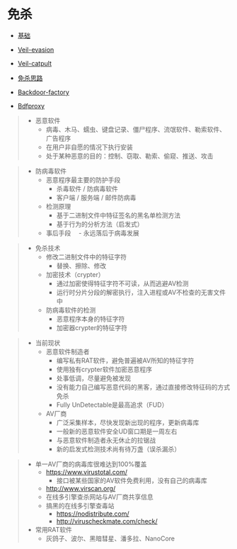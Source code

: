 
# 免杀

* [基础](./免杀-基础.md)

* [Veil-evasion](./免杀-Veil-evasion.md)

* [Veil-catpult](./免杀-Veil-catpult.md)

* [免杀思路](./免杀-免杀思路.md)

* [Backdoor-factory](./免杀-Backdoor-factory.md)

* [Bdfproxy](./免杀-Bdfproxy.md)


> * 恶意软件
>    - 病毒、木马、蠕虫、键盘记录、僵尸程序、流氓软件、勒索软件、广告程序
>    - 在用户非自愿的情况下执行安装
>    - 处于某种恶意的目的：控制、窃取、勒索、偷窥、推送、攻击

> * 防病毒软件
>    - 恶意程序最主要的防护手段
>        - 杀毒软件 / 防病毒软件
>        - 客户端 / 服务端 / 邮件防病毒
>    - 检测原理
>        - 基于二进制文件中特征签名的黑名单检测方法
>        - 基于行为的分析方法（启发式）
>    - 事后手段
>      　- 永远落后于病毒发展


> * 免杀技术
>   - 修改二进制文件中的特征字符
>       - 替换、擦除、修改
>   - 加密技术（crypter）
>       - 通过加密使得特征字符不可读，从而逃避AV检测
>       - 运行时分片分段的解密执行，注入进程或AV不检查的无害文件中
>   - 防病毒软件的检测
>       - 恶意程序本身的特征字符
>       - 加密器crypter的特征字符


> * 当前现状
>   - 恶意软件制造者
>       - 编写私有RAT软件，避免普遍被AV所知的特征字符
>       - 使用独有crypter软件加密恶意程序
>       - 处事低调，尽量避免被发现
>       - 没有能力自己编写恶意代码的黑客，通过直接修改特征码的方式免杀
>       - Fully UnDetectable是最高追求（FUD）
>   - AV厂商
>       - 广泛采集样本，尽快发现新出现的程序，更新病毒库
>       - 一般新的恶意软件安全UD窗口期是一周左右
>       - 与恶意软件制造者永无休止的拉锯战
>       - 新的启发式检测技术尚有待万盏（误杀漏杀）
  
>   - 单一AV厂商的病毒库很难达到100%覆盖
>       - https://www.virustotal.com/
>           - 接口被某些国家的AV软件免费利用，没有自己的病毒库
>       -  http://www.virscan.org/
>       - 在线多引擎查杀网站与AV厂商共享信息
>       - 搞黑的在线多引擎查毒站
>           - https://nodistribute.com/
>           - http://viruscheckmate.com/check/
>   - 常用RAT软件
>       - 灰鸽子、波尔、黑暗彗星、潘多拉、NanoCore







